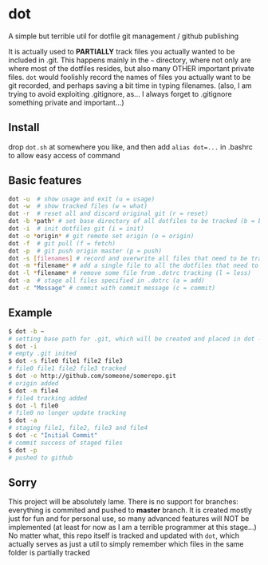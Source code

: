 # dot
A simple but terrible util for dotfile git management / github publishing  

It is actually used to __PARTIALLY__ track files you actually wanted to be included in .git. This happens mainly in the `~` directory, where not only are where most of the dotfiles resides, but also many OTHER important private files. `dot` would foolishly record the names of files you actually want to be git recorded, and perhaps saving a bit time in typing filenames. (also, I am trying to avoid exploiting .gitignore, as... I always forget to .gitignore something private and important...)

## Install
drop `dot.sh` at somewhere you like, and then add `alias dot=...` in .bashrc to allow easy access of command  

## Basic features
```bash
dot -u	# show usage and exit (u = usage)
dot -w	# show tracked files (w = what)
dot -r	# reset all and discard original git (r = reset)
dot -b *path* # set base directory of all dotfiles to be tracked (b = base)
dot -i  # init dotfiles git (i = init)
dot -o *origin* # git remote set origin (o = origin)
dot -f  # git pull (f = fetch)
dot -p  # git push origin master (p = push)
dot -s [filenames] # record and overwrite all files that need to be tracked in .dotrc (s = save)
dot -m *filename* # add a single file to all the dotfiles that need to be tracked (m = more)
dot -l *filename* # remove some file from .dotrc tracking (l = less)
dot -a  # stage all files specified in .dotrc (a = add)
dot -c "Message" # commit with commit message (c = commit)
```

## Example
```bash
$ dot -b ~
# setting base path for .git, which will be created and placed in dot -i step below
$ dot -i
# empty .git inited
$ dot -s file0 file1 file2 file3
# file0 file1 file2 file3 tracked
$ dot -o http://github.com/someone/somerepo.git
# origin added
$ dot -m file4
# file4 tracking added
$ dot -l file0
# file0 no longer update tracking
$ dot -a
# staging file1, file2, file3 and file4
$ dot -c "Initial Commit"
# commit success of staged files
$ dot -p
# pushed to github
```

## Sorry
This project will be absolutely lame. There is no support for branches: everything is commited and pushed to __master__ branch. It is created mostly just for fun and for personal use, so many advanced features will NOT be implemented (at least for now as I am a terrible programmer at this stage...)  
No matter what, this repo itself is tracked and updated with `dot`, which actually serves as just a util to simply remember which files in the same folder is partially tracked
